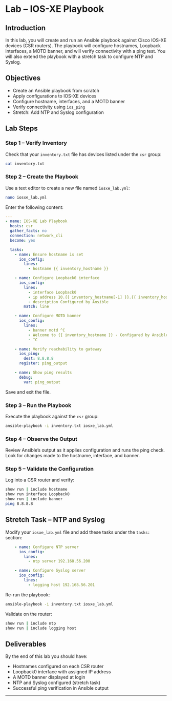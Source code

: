 
# Lab – IOS-XE Playbook

## Introduction

In this lab, you will create and run an Ansible playbook against Cisco IOS-XE devices (CSR routers). The playbook will configure hostnames, Loopback interfaces, a MOTD banner, and will verify connectivity with a ping test. You will also extend the playbook with a stretch task to configure NTP and Syslog.

## Objectives

* Create an Ansible playbook from scratch
* Apply configurations to IOS-XE devices
* Configure hostname, interfaces, and a MOTD banner
* Verify connectivity using `ios_ping`
* Stretch: Add NTP and Syslog configuration

## Lab Steps

### Step 1 – Verify Inventory

Check that your `inventory.txt` file has devices listed under the `csr` group:

```bash
cat inventory.txt
```

### Step 2 – Create the Playbook

Use a text editor to create a new file named `iosxe_lab.yml`:

```bash
nano iosxe_lab.yml
```

Enter the following content:

```yaml
---
- name: IOS-XE Lab Playbook
  hosts: csr
  gather_facts: no
  connection: network_cli
  become: yes

  tasks:
    - name: Ensure hostname is set
      ios_config:
        lines:
          - hostname {{ inventory_hostname }}

    - name: Configure Loopback0 interface
      ios_config:
        lines:
          - interface Loopback0
          - ip address 10.{{ inventory_hostname[-1] }}.{{ inventory_hostname[-1] }}.1 255.255.255.0
          - description Configured by Ansible
        match: line

    - name: Configure MOTD banner
      ios_config:
        lines:
          - banner motd ^C
          - Welcome to {{ inventory_hostname }} - Configured by Ansible
          - ^C

    - name: Verify reachability to gateway
      ios_ping:
        dest: 8.8.8.8
      register: ping_output

    - name: Show ping results
      debug:
        var: ping_output
```

Save and exit the file.

### Step 3 – Run the Playbook

Execute the playbook against the `csr` group:

```bash
ansible-playbook -i inventory.txt iosxe_lab.yml
```

### Step 4 – Observe the Output

Review Ansible’s output as it applies configuration and runs the ping check.
Look for changes made to the hostname, interface, and banner.

### Step 5 – Validate the Configuration

Log into a CSR router and verify:

```bash
show run | include hostname
show run interface Loopback0
show run | include banner
ping 8.8.8.8
```

## Stretch Task – NTP and Syslog

Modify your `iosxe_lab.yml` file and add these tasks under the `tasks:` section:

```yaml
    - name: Configure NTP server
      ios_config:
        lines:
          - ntp server 192.168.56.200

    - name: Configure Syslog server
      ios_config:
        lines:
          - logging host 192.168.56.201
```

Re-run the playbook:

```bash
ansible-playbook -i inventory.txt iosxe_lab.yml
```

Validate on the router:

```bash
show run | include ntp
show run | include logging host
```

## Deliverables

By the end of this lab you should have:

* Hostnames configured on each CSR router
* Loopback0 interface with assigned IP address
* A MOTD banner displayed at login
* NTP and Syslog configured (stretch task)
* Successful ping verification in Ansible output

---

